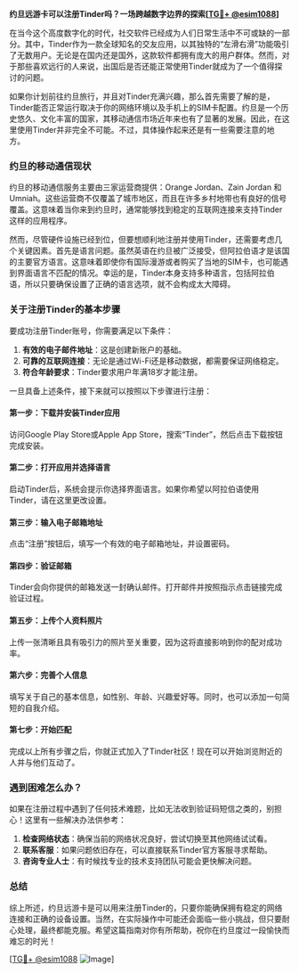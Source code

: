 **约旦远游卡可以注册Tinder吗？一场跨越数字边界的探索[[TG💪+ @esim1088](https://t.me/s/esim1088)]**

在当今这个高度数字化的时代，社交软件已经成为人们日常生活中不可或缺的一部分。其中，Tinder作为一款全球知名的交友应用，以其独特的“左滑右滑”功能吸引了无数用户。无论是在国内还是国外，这款软件都拥有庞大的用户群体。然而，对于那些喜欢远行的人来说，出国后是否还能正常使用Tinder就成为了一个值得探讨的问题。

如果你计划前往约旦旅行，并且对Tinder充满兴趣，那么首先需要了解的是，Tinder能否正常运行取决于你的网络环境以及手机上的SIM卡配置。约旦是一个历史悠久、文化丰富的国家，其移动通信市场近年来也有了显著的发展。因此，在这里使用Tinder并非完全不可能。不过，具体操作起来还是有一些需要注意的地方。

### 约旦的移动通信现状

约旦的移动通信服务主要由三家运营商提供：Orange Jordan、Zain Jordan 和 Umniah。这些运营商不仅覆盖了城市地区，而且在许多乡村地带也有良好的信号覆盖。这意味着当你来到约旦时，通常能够找到稳定的互联网连接来支持Tinder这样的应用程序。

然而，尽管硬件设施已经到位，但要想顺利地注册并使用Tinder，还需要考虑几个关键因素。首先是语言问题。虽然英语在约旦被广泛接受，但阿拉伯语才是该国的主要官方语言。这意味着即使你有国际漫游或者购买了当地的SIM卡，也可能遇到界面语言不匹配的情况。幸运的是，Tinder本身支持多种语言，包括阿拉伯语，所以只要确保设置了正确的语言选项，就不会构成太大障碍。

### 关于注册Tinder的基本步骤

要成功注册Tinder账号，你需要满足以下条件：
1. **有效的电子邮件地址**：这是创建新账户的基础。
2. **可靠的互联网连接**：无论是通过Wi-Fi还是移动数据，都需要保证网络稳定。
3. **符合年龄要求**：Tinder要求用户年满18岁才能注册。

一旦具备上述条件，接下来就可以按照以下步骤进行注册：

#### 第一步：下载并安装Tinder应用
访问Google Play Store或Apple App Store，搜索“Tinder”，然后点击下载按钮完成安装。

#### 第二步：打开应用并选择语言
启动Tinder后，系统会提示你选择界面语言。如果你希望以阿拉伯语使用Tinder，请在这里更改设置。

#### 第三步：输入电子邮箱地址
点击“注册”按钮后，填写一个有效的电子邮箱地址，并设置密码。

#### 第四步：验证邮箱
Tinder会向你提供的邮箱发送一封确认邮件。打开邮件并按照指示点击链接完成验证过程。

#### 第五步：上传个人资料照片
上传一张清晰且具有吸引力的照片至关重要，因为这将直接影响到你的配对成功率。

#### 第六步：完善个人信息
填写关于自己的基本信息，如性别、年龄、兴趣爱好等。同时，也可以添加一句简短的自我介绍。

#### 第七步：开始匹配
完成以上所有步骤之后，你就正式加入了Tinder社区！现在可以开始浏览附近的人并与他们互动了。

### 遇到困难怎么办？

如果在注册过程中遇到了任何技术难题，比如无法收到验证码短信之类的，别担心！这里有一些解决办法供参考：

1. **检查网络状态**：确保当前的网络状况良好，尝试切换至其他网络试试看。
2. **联系客服**：如果问题依旧存在，可以直接联系Tinder官方客服寻求帮助。
3. **咨询专业人士**：有时候找专业的技术支持团队可能会更快解决问题。

### 总结

综上所述，约旦远游卡是可以用来注册Tinder的，只要你能确保拥有稳定的网络连接和正确的设备设置。当然，在实际操作中可能还会面临一些小挑战，但只要耐心处理，最终都能克服。希望这篇指南对你有所帮助，祝你在约旦度过一段愉快而难忘的时光！

[[TG💪+ @esim1088](https://t.me/s/esim1088) ![Image](https://i.postimg.cc/4NQfJmqS/Snipaste-2025-05-13-00-14-12.png)]